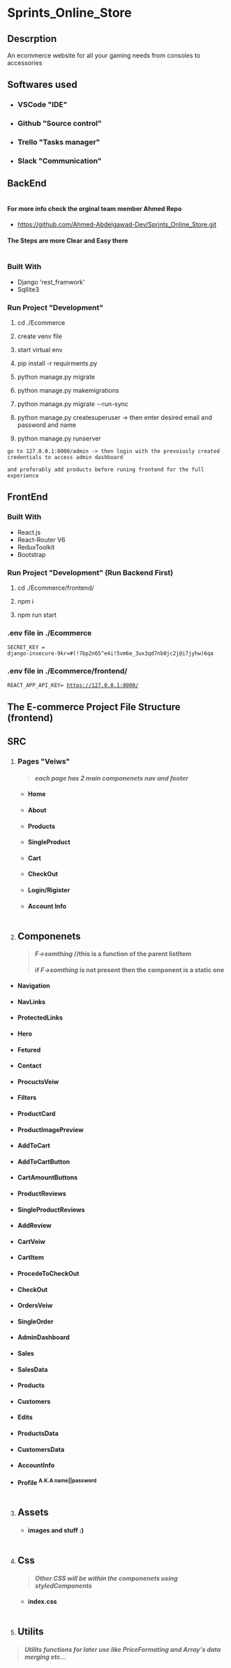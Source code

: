# Sprints_Online_Store

## Descrption

An ecommerce website for all your gaming needs from consoles to accessories

## Softwares used

-   ### VSCode "IDE"
-   ### Github "Source control"
-   ### Trello "Tasks manager"
-   ### Slack "Communication"

## BackEnd

```

```

#### For more info check the orginal team member **Ahmed** Repo

-   https://github.com/Ahmed-Abdelgawad-Dev/Sprints_Online_Store.git

#### The Steps are more Clear and Easy there

```

```

### Built With

-   Django 'rest_framwork'
-   Sqllite3

### Run Project "Development"

1. cd ./Ecommerce

1. create venv file

1. start virtual env

1. pip install -r requirments.py

1. python manage.py migrate

1. python manage.py makemigrations

1. python manage.py migrate --run-sync

1. python manage.py createsuperuser -> then enter desired email and password and name

1. python manage.py runserver

```
go to 127.0.0.1:8000/admin -> then login with the prevoiusly created
credentials to access admin dashboard

and preferably add products before runing frontend for the full experience
```

## FrontEnd

### Built With

-   React.js
-   React-Router V6
-   ReduxToolkit
-   Bootstrap

### Run Project "Development" (Run Backend First)

1. cd ./Ecommerce/frontend/

1. npm i

1. npm run start

### .env file in ./Ecommerce

<code>SECRET_KEY = django-insecure-9kr=#(!7bp2n65^e4i!5vm6e_3ux3qd7nb0jc2j@i7jyhw)6qa
</code>

### .env file in ./Ecommerce/frontend/

<code>REACT_APP_API_KEY= https://127.0.0.1:8000/
</code>

## The E-commerce Project File Structure (frontend)

## SRC

1.  ### Pages "Veiws"

    > #### _each page has 2 main componenets nav and footer_

    -   #### Home
    -   #### About
    -   #### Products
    -   #### SingleProduct
    -   #### Cart
    -   #### CheckOut
    -   #### Login/Rigister
    -   #### Account Info

```

```

2.  ## Componenets

    > #### _F->somthing_ //this is a function of the parent listItem
    >
    > #### if _F->somthing_ is not present then the component is a static one

-   #### Navigation
-   #### NavLinks
-   #### ProtectedLinks
-   #### Hero
-   #### Fetured
-   #### Contact
-   #### ProcuctsVeiw
-   #### Filters
-   #### ProductCard
-   #### ProductImagePreview
-   #### AddToCart
-   #### AddToCartButton
-   #### CartAmountButtons
-   #### ProductReviews
-   #### SingleProductReviews
-   #### AddReview
-   #### CartVeiw
-   #### CartItem
-   #### ProcedeToCheckOut
-   #### CheckOut
-   #### OrdersVeiw
-   #### SingleOrder
-   #### AdminDashboard
-   #### Sales
-   #### SalesData
-   #### Products
-   #### Customers
-   #### Edits
-   #### ProductsData
-   #### CustomersData
-   #### AccountInfo
-   #### Profile <sup>A.K.A name||password<sup>

```

```

3.  ## Assets

    -   #### images and stuff :)

```

```

4.  ## Css

    > #### _Other CSS will be within the componenets using styledComponents_

    -   #### index.css

```

```

5.  ## Utilits

> #### _Utilits functions for later use like PriceFormating and Array's data merging etc..._
